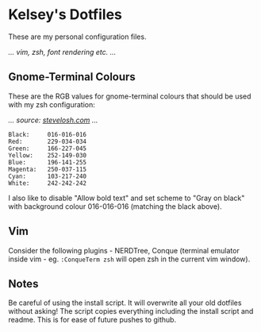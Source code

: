 Kelsey's Dotfiles
=================

These are my personal configuration files.

_... vim, zsh, font rendering etc. ..._



Gnome-Terminal Colours
----------------------

These are the RGB values for gnome-terminal colours that should be used with my zsh configuration:

_... source: [stevelosh.com](http://stevelosh.com/blog/2009/03/candy-colored-terminal/) ..._

    Black:     016-016-016
    Red:       229-034-034
    Green:     166-227-045
    Yellow:    252-149-030
    Blue:      196-141-255
    Magenta:   250-037-115
    Cyan:      103-217-240
    White:     242-242-242

I also like to disable "Allow bold text" and set scheme to "Gray on black" with background colour 016-016-016 (matching the black above).



Vim
---

Consider the following plugins - NERDTree, Conque (terminal emulator inside vim - eg. `:ConqueTerm zsh` will open zsh in the current vim window).



Notes
-----

Be careful of using the install script. It will overwrite all your old dotfiles without asking! The script copies everything including the install script and readme. This is for ease of future pushes to github.
